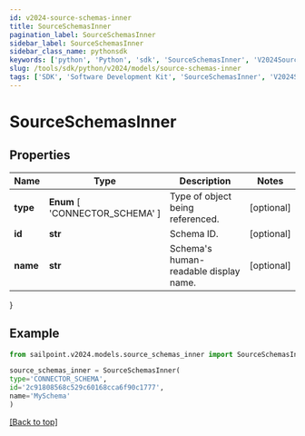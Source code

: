 ```yaml
---
id: v2024-source-schemas-inner
title: SourceSchemasInner
pagination_label: SourceSchemasInner
sidebar_label: SourceSchemasInner
sidebar_class_name: pythonsdk
keywords: ['python', 'Python', 'sdk', 'SourceSchemasInner', 'V2024SourceSchemasInner'] 
slug: /tools/sdk/python/v2024/models/source-schemas-inner
tags: ['SDK', 'Software Development Kit', 'SourceSchemasInner', 'V2024SourceSchemasInner']
---
```


# SourceSchemasInner


## Properties

Name | Type | Description | Notes
------------ | ------------- | ------------- | -------------
**type** |  **Enum** [  'CONNECTOR_SCHEMA' ] | Type of object being referenced. | [optional] 
**id** | **str** | Schema ID. | [optional] 
**name** | **str** | Schema's human-readable display name. | [optional] 
}

## Example

```python
from sailpoint.v2024.models.source_schemas_inner import SourceSchemasInner

source_schemas_inner = SourceSchemasInner(
type='CONNECTOR_SCHEMA',
id='2c91808568c529c60168cca6f90c1777',
name='MySchema'
)

```
[[Back to top]](#) 

